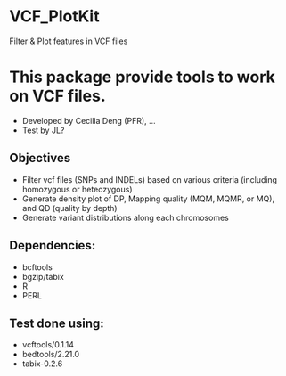 # VCF_PlotKit
Filter &amp; Plot features in VCF files


# This package provide tools to work on VCF files.
* Developed by Cecilia Deng (PFR), ...
* Test by JL?

## Objectives
* Filter vcf files (SNPs and INDELs) based on various criteria (including homozygous or heteozygous)
* Generate density plot of DP, Mapping quality (MQM, MQMR, or MQ), and QD (quality by depth)
* Generate variant distributions along each chromosomes

## Dependencies:
* bcftools
* bgzip/tabix
* R
* PERL

## Test done using:
* vcftools/0.1.14
* bedtools/2.21.0
* tabix-0.2.6

